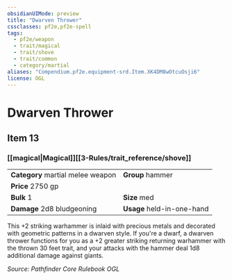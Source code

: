 ```yaml
---
obsidianUIMode: preview
title: "Dwarven Thrower"
cssclasses: pf2e,pf2e-spell
tags:
  - pf2e/weapon
  - trait/magical
  - trait/shove
  - trait/common
  - category/martial
aliases: "Compendium.pf2e.equipment-srd.Item.XK4DM8wOtcuOsji6"
license: OGL
---
```

# Dwarven Thrower
## Item 13
### [[magical|Magical]][[3-Rules/trait_reference/shove]]

|  |  |
| -- | -- |
| **Category** martial melee weapon | **Group** hammer |
| **Price** 2750 gp |  |
| **Bulk** 1 | **Size** med |
| **Damage** 2d8 bludgeoning  | **Usage** held-in-one-hand |



This +2 striking warhammer is inlaid with precious metals and decorated with geometric patterns in a dwarven style. If you're a dwarf, a dwarven thrower functions for you as a +2 greater striking returning warhammer with the thrown 30 feet trait, and your attacks with the hammer deal 1d8 additional damage against giants.

*Source: Pathfinder Core Rulebook*
*OGL*